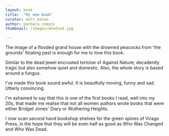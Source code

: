 ```yaml
---
layout: book
title:  "My new book"
curator: matt_kevan
author: barbara_comyns
thumbnail: /images/whodied.jpg

---
```


The image of a flooded grand house with the drowned peacocks from 'the grounds' floating past is enough for me to love this book.

Similar to the dead jewel encrusted tortoise of Against Nature; decadently tragic but also somehow quiet and domestic. Also, the whole story is based around a fungus.

I've made this book sound awful. It is beautfully moving, funny and sad. Utterly convincing.

I'm ashamed to say that this is one of the first books I read, well into my 20s, that made me realise that not all women authors wrote books that were either Bridget Jones' Diary or Wuthering Heights.

I now scan second hand bookshop shelves for the green spines of Virago Press, in the hope that they will be even half as good as Who Was Changed and Who Was Dead.
